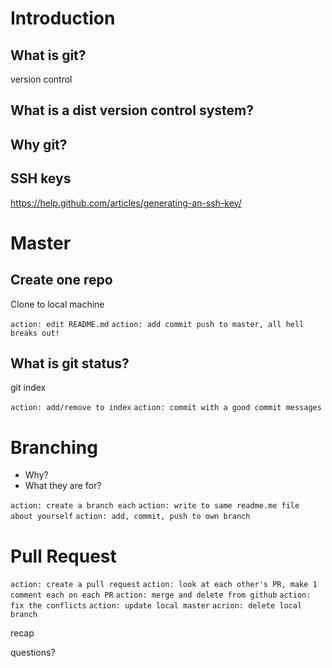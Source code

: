 # Introduction

## What is git? 
version control

## What is a dist version control system?

## Why git?

## SSH keys
https://help.github.com/articles/generating-an-ssh-key/


# Master
## Create one repo
Clone to local machine 

`action: edit README.md`
`action: add commit push to master, all hell breaks out!`

## What is git status?
git index

`action: add/remove to index`
`action: commit with a good commit messages`

# Branching
* Why? 
* What they are for?

`action: create a branch each`
`action: write to same readme.me file about yourself`
`action: add, commit, push to own branch`

# Pull Request

`action: create a pull request`
`action: look at each other's PR, make 1 comment each on each PR`
`action: merge and delete from github`
`action: fix the conflicts`
`action: update local master`
`acrion: delete local branch`

recap

questions?




